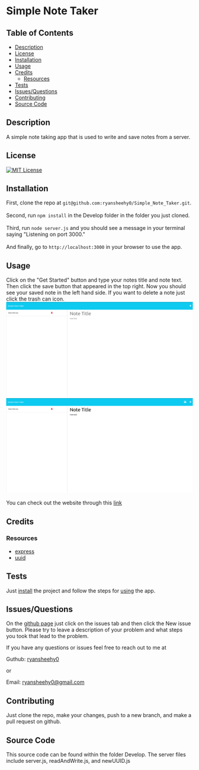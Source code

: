 # Simple Note Taker

## Table of Contents
- [Description](#description)
- [License](#license)
- [Installation](#installation)
- [Usage](#usage)
- [Credits](#credits)
	- [Resources](#resources)
- [Tests](#tests)
- [Issues/Questions](#issuesquestions)
- [Contributing](#contributing)
- [Source Code](#source-code)

## Description
A simple note taking app that is used to write and save notes from a server.

## License
[![MIT License](https://img.shields.io/badge/MIT_License-blue)](https://choosealicense.com/licenses/mit/)

## Installation
First, clone the repo at `git@github.com:ryansheehy0/Simple_Note_Taker.git`.<br><br>Second, run `npm install` in the Develop folder in the folder you just cloned.<br><br>Third, run `node server.js` and you should see a message in your terminal saying "Listening on port 3000."<br><br>And finally, go to `http://localhost:3000` in your browser to use the app.

## Usage
Click on the "Get Started" button and type your notes title and note text. Then click the save button that appeared in the top right. Now you should see your saved note in the left hand side. If you want to delete a note just click the trash can icon.
![screenshot 0](./screenshot_1.png)
![screenshot 1](./screenshot_2.png)

You can check out the website through this [link]()

## Credits

### Resources
- [express](https://www.npmjs.com/package/express)
- [uuid](https://www.npmjs.com/package/uuid)

## Tests
Just [install](#installation) the project and follow the steps for [using](#usage) the app.

## Issues/Questions
On the [github page](https://github.com/ryansheehy0/Simple_Note_Taker) just click on the issues tab and then click the New issue button. Please try to leave a description of your problem and what steps you took that lead to the problem.

If you have any questions or issues feel free to reach out to me at

Guthub: [ryansheehy0](https://github.com/ryansheehy0)

or

Email: ryansheehy0@gmail.com

## Contributing
Just clone the repo, make your changes, push to a new branch, and make a pull request on github.

## Source Code
This source code can be found within the folder Develop. The server files include server.js, readAndWrite.js, and newUUID.js
